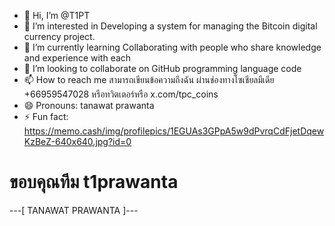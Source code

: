 - 👋 Hi, I’m @T1PT
- 👀 I’m interested in Developing a system for managing the Bitcoin digital currency project.
- 🌱 I’m currently learning Collaborating with people who share knowledge and experience with each 
- 💞️ I’m looking to collaborate on GitHub programming language code
- 📫 How to reach me สามารถเขียนข้อความถึงฉัน ผ่านช่องทางโซเชียลมีเดีย +66959547028 หรือทวิตเตอร์หรือ x.com/tpc_coins
- 😄 Pronouns: tanawat prawanta
- ⚡ Fun fact: https://memo.cash/img/profilepics/1EGUAs3GPpA5w9dPvrqCdFjetDqewKzBeZ-640x640.jpg?id=0
# ขอบคุณทีม t1prawanta
---[ TANAWAT PRAWANTA ]---

<!---
T1PT/T1PT is a ✨ special ✨ repository because its `README.md` (this file) appears on your GitHub profile.
You can click the Preview link to take a look at your changes.
--->
